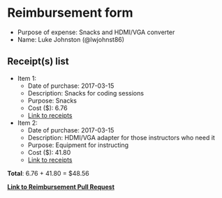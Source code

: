 
# Reimbursement form

- Purpose of expense: Snacks and HDMI/VGA converter
- Name: Luke Johnston (@lwjohnst86)

## Receipt(s) list

- Item 1:
    - Date of purchase: 2017-03-15
    - Description: Snacks for coding sessions
    - Purpose: Snacks
    - Cost ($): 6.76
    - [Link to receipts](https://github.com/UofTCoders/council/blob/master/treasurer/receipts/2017-03-15-Snacks-Rexall.jpg)
- Item 2:
    - Date of purchase: 2017-03-15
    - Description: HDMI/VGA adapter for those instructors who need it
    - Purpose: Equipment for instructing
    - Cost ($): 41.80
    - [Link to receipts](https://github.com/UofTCoders/council/blob/master/treasurer/receipts/2017-03-15-Adapter-CanadaComputers.jpg)

**Total**: 6.76 + 41.80 = $48.56
    
**[Link to Reimbursement Pull Request](https://github.com/UofTCoders/council/pull/107)**
